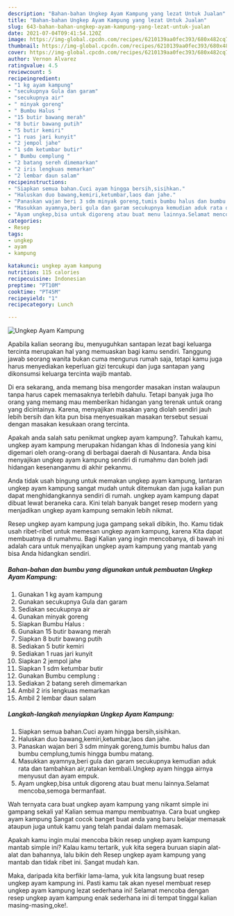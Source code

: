 ```yaml
---
description: "Bahan-bahan Ungkep Ayam Kampung yang lezat Untuk Jualan"
title: "Bahan-bahan Ungkep Ayam Kampung yang lezat Untuk Jualan"
slug: 643-bahan-bahan-ungkep-ayam-kampung-yang-lezat-untuk-jualan
date: 2021-07-04T09:41:54.120Z
image: https://img-global.cpcdn.com/recipes/6210139aa0fec393/680x482cq70/ungkep-ayam-kampung-foto-resep-utama.jpg
thumbnail: https://img-global.cpcdn.com/recipes/6210139aa0fec393/680x482cq70/ungkep-ayam-kampung-foto-resep-utama.jpg
cover: https://img-global.cpcdn.com/recipes/6210139aa0fec393/680x482cq70/ungkep-ayam-kampung-foto-resep-utama.jpg
author: Vernon Alvarez
ratingvalue: 4.5
reviewcount: 5
recipeingredient:
- "1 kg ayam kampung"
- "secukupnya Gula dan garam"
- "secukupnya air"
- " minyak goreng"
- " Bumbu Halus "
- "15 butir bawang merah"
- "8 butir bawang putih"
- "5 butir kemiri"
- "1 ruas jari kunyit"
- "2 jempol jahe"
- "1 sdm ketumbar butir"
- " Bumbu cemplung "
- "2 batang sereh dimemarkan"
- "2 iris lengkuas memarkan"
- "2 lembar daun salam"
recipeinstructions:
- "Siapkan semua bahan.Cuci ayam hingga bersih,sisihkan."
- "Haluskan duo bawang,kemiri,ketumbar,laos dan jahe."
- "Panaskan wajan beri 3 sdm minyak goreng,tumis bumbu halus dan bumbu cemplung,tumis hingga bumbu matang."
- "Masukkan ayamnya,beri gula dan garam secukupnya kemudian aduk rata dan tambahkan air,ratakan kembali.Ungkep ayam hingga airnya menyusut dan ayam empuk."
- "Ayam ungkep,bisa untuk digoreng atau buat menu lainnya.Selamat mencoba,semoga bermanfaat."
categories:
- Resep
tags:
- ungkep
- ayam
- kampung

katakunci: ungkep ayam kampung 
nutrition: 115 calories
recipecuisine: Indonesian
preptime: "PT10M"
cooktime: "PT45M"
recipeyield: "1"
recipecategory: Lunch

---
```



![Ungkep Ayam Kampung](https://img-global.cpcdn.com/recipes/6210139aa0fec393/680x482cq70/ungkep-ayam-kampung-foto-resep-utama.jpg)

Apabila kalian seorang ibu, menyuguhkan santapan lezat bagi keluarga tercinta merupakan hal yang memuaskan bagi kamu sendiri. Tanggung jawab seorang  wanita bukan cuma mengurus rumah saja, tetapi kamu juga harus menyediakan keperluan gizi tercukupi dan juga santapan yang dikonsumsi keluarga tercinta wajib mantab.

Di era  sekarang, anda memang bisa mengorder masakan instan walaupun tanpa harus capek memasaknya terlebih dahulu. Tetapi banyak juga lho orang yang memang mau memberikan hidangan yang terenak untuk orang yang dicintainya. Karena, menyajikan masakan yang diolah sendiri jauh lebih bersih dan kita pun bisa menyesuaikan masakan tersebut sesuai dengan masakan kesukaan orang tercinta. 



Apakah anda salah satu penikmat ungkep ayam kampung?. Tahukah kamu, ungkep ayam kampung merupakan hidangan khas di Indonesia yang kini digemari oleh orang-orang di berbagai daerah di Nusantara. Anda bisa menyajikan ungkep ayam kampung sendiri di rumahmu dan boleh jadi hidangan kesenanganmu di akhir pekanmu.

Anda tidak usah bingung untuk memakan ungkep ayam kampung, lantaran ungkep ayam kampung sangat mudah untuk ditemukan dan juga kalian pun dapat menghidangkannya sendiri di rumah. ungkep ayam kampung dapat dibuat lewat beraneka cara. Kini telah banyak banget resep modern yang menjadikan ungkep ayam kampung semakin lebih nikmat.

Resep ungkep ayam kampung juga gampang sekali dibikin, lho. Kamu tidak usah ribet-ribet untuk memesan ungkep ayam kampung, karena Kita dapat membuatnya di rumahmu. Bagi Kalian yang ingin mencobanya, di bawah ini adalah cara untuk menyajikan ungkep ayam kampung yang mantab yang bisa Anda hidangkan sendiri.

<!--inarticleads1-->

##### Bahan-bahan dan bumbu yang digunakan untuk pembuatan Ungkep Ayam Kampung:

1. Gunakan 1 kg ayam kampung
1. Gunakan secukupnya Gula dan garam
1. Sediakan secukupnya air
1. Gunakan  minyak goreng
1. Siapkan  Bumbu Halus :
1. Gunakan 15 butir bawang merah
1. Siapkan 8 butir bawang putih
1. Sediakan 5 butir kemiri
1. Sediakan 1 ruas jari kunyit
1. Siapkan 2 jempol jahe
1. Siapkan 1 sdm ketumbar butir
1. Gunakan  Bumbu cemplung :
1. Sediakan 2 batang sereh dimemarkan
1. Ambil 2 iris lengkuas memarkan
1. Ambil 2 lembar daun salam




<!--inarticleads2-->

##### Langkah-langkah menyiapkan Ungkep Ayam Kampung:

1. Siapkan semua bahan.Cuci ayam hingga bersih,sisihkan.
1. Haluskan duo bawang,kemiri,ketumbar,laos dan jahe.
1. Panaskan wajan beri 3 sdm minyak goreng,tumis bumbu halus dan bumbu cemplung,tumis hingga bumbu matang.
1. Masukkan ayamnya,beri gula dan garam secukupnya kemudian aduk rata dan tambahkan air,ratakan kembali.Ungkep ayam hingga airnya menyusut dan ayam empuk.
1. Ayam ungkep,bisa untuk digoreng atau buat menu lainnya.Selamat mencoba,semoga bermanfaat.




Wah ternyata cara buat ungkep ayam kampung yang nikamt simple ini gampang sekali ya! Kalian semua mampu membuatnya. Cara buat ungkep ayam kampung Sangat cocok banget buat anda yang baru belajar memasak ataupun juga untuk kamu yang telah pandai dalam memasak.

Apakah kamu ingin mulai mencoba bikin resep ungkep ayam kampung mantab simple ini? Kalau kamu tertarik, yuk kita segera buruan siapin alat-alat dan bahannya, lalu bikin deh Resep ungkep ayam kampung yang mantab dan tidak ribet ini. Sangat mudah kan. 

Maka, daripada kita berfikir lama-lama, yuk kita langsung buat resep ungkep ayam kampung ini. Pasti kamu tak akan nyesel membuat resep ungkep ayam kampung lezat sederhana ini! Selamat mencoba dengan resep ungkep ayam kampung enak sederhana ini di tempat tinggal kalian masing-masing,oke!.

